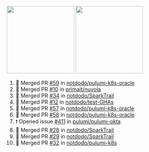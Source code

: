 <a href="https://github.com/notdodo"><img src="https://github-readme-stats.vercel.app/api?username=notdodo&count_private=true&theme=dark" height="180" /></a> <a href="https://github.com/notdodo"><img src="https://github-readme-stats.vercel.app/api/top-langs/?username=notdodo&langs_count=8&theme=dark&hide=tex,java,html,css&layout=compact" height="180" /></a>

<!--START_SECTION:activity-->
1. 🎉 Merged PR [#59](https://github.com/notdodo/pulumi-k8s-oracle/pull/59) in [notdodo/pulumi-k8s-oracle](https://github.com/notdodo/pulumi-k8s-oracle)
2. 🎉 Merged PR [#10](https://github.com/primait/nuvola/pull/10) in [primait/nuvola](https://github.com/primait/nuvola)
3. 🎉 Merged PR [#34](https://github.com/notdodo/SparkTrail/pull/34) in [notdodo/SparkTrail](https://github.com/notdodo/SparkTrail)
4. 🎉 Merged PR [#12](https://github.com/notdodo/test-GHAs/pull/12) in [notdodo/test-GHAs](https://github.com/notdodo/test-GHAs)
5. 🎉 Merged PR [#57](https://github.com/notdodo/pulumi-k8s-oracle/pull/57) in [notdodo/pulumi-k8s-oracle](https://github.com/notdodo/pulumi-k8s-oracle)
6. 🎉 Merged PR [#58](https://github.com/notdodo/pulumi-k8s-oracle/pull/58) in [notdodo/pulumi-k8s-oracle](https://github.com/notdodo/pulumi-k8s-oracle)
7. ❗ Opened issue [#411](https://github.com/pulumi/pulumi-okta/issues/411) in [pulumi/pulumi-okta](https://github.com/pulumi/pulumi-okta)
8. 🎉 Merged PR [#28](https://github.com/notdodo/SparkTrail/pull/28) in [notdodo/SparkTrail](https://github.com/notdodo/SparkTrail)
9. 🎉 Merged PR [#29](https://github.com/notdodo/SparkTrail/pull/29) in [notdodo/SparkTrail](https://github.com/notdodo/SparkTrail)
10. 🎉 Merged PR [#32](https://github.com/notdodo/pulumi-k8s/pull/32) in [notdodo/pulumi-k8s](https://github.com/notdodo/pulumi-k8s)
<!--END_SECTION:activity-->
